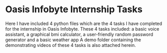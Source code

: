 # Oasis Infobyte Internship Tasks
Here I have included 4 python files which are the 4 tasks I have completed for the internship in Oasis Infobyte.
These 4 tasks included: a basic voice assistant, a graphical bmi calculator, a user-friendly random password generator and a basic weather app
A demo folder containing the demonstrating videos of these 4 tasks is also attached herein.
